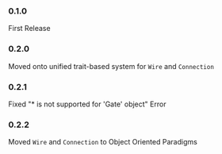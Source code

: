 ### 0.1.0

First Release

### 0.2.0

Moved onto unified trait-based system for `Wire` and `Connection`

### 0.2.1

Fixed "* is not supported for 'Gate' object" Error

### 0.2.2

Moved `Wire` and `Connection` to Object Oriented Paradigms